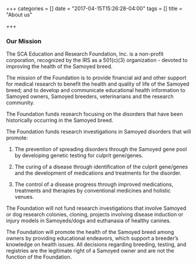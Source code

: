 +++
categories = []
date = "2017-04-15T15:26:28-04:00"
tags = []
title = "About us"

+++

<div class="heading mb-small">
<h3>Our Mission</h3>
</div>

The SCA Education and Research Foundation, Inc. is a non-profit corporation, recognized by the IRS as a 501(&#99;)(3) organization - devoted to improving the  health of the Samoyed breed.

The mission of the Foundation is to provide financial aid and other support for medical research to benefit the health and quality of life of the Samoyed breed; and to develop and communicate educational health information to Samoyed owners, Samoyed breeders, veterinarians and the research community.

The Foundation funds research focusing on the disorders that have been historically occurring in the Samoyed breed.

The Foundation funds research investigations in Samoyed disorders that will promote:

1. The prevention of spreading disorders through the Samoyed gene pool by developing genetic testing for culprit gene/genes.

2. The curing of a disease through identification of the culprit gene/genes and the development of medications and treatments for the disorder.

3. The control of a disease progress through improved medications, treatments and therapies by conventional medicines and holistic venues.

The Foundation will not fund research investigations that involve Samoyed or dog research colonies, cloning, projects involving disease induction or injury models in Samoyeds/dogs and euthanasia of healthy canines.

The Foundation will promote the health of the Samoyed breed among owners by providing educational endeavors, which support a breeder’s knowledge on health issues.
All decisions regarding breeding, testing, and registries are the legitimate right of a Samoyed owner and are not the function of the Foundation.
